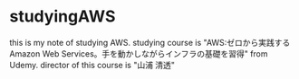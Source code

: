 # studyingAWS
this is my note of studying AWS.
studying course is "AWS:ゼロから実践するAmazon Web Services。手を動かしながらインフラの基礎を習得" from Udemy.
director of this course is "山浦 清透"